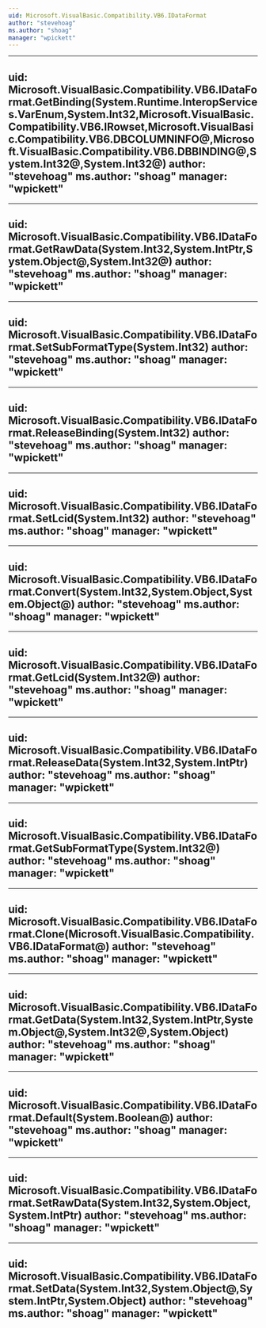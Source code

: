 ```yaml
---
uid: Microsoft.VisualBasic.Compatibility.VB6.IDataFormat
author: "stevehoag"
ms.author: "shoag"
manager: "wpickett"
---
```


---
uid: Microsoft.VisualBasic.Compatibility.VB6.IDataFormat.GetBinding(System.Runtime.InteropServices.VarEnum,System.Int32,Microsoft.VisualBasic.Compatibility.VB6.IRowset,Microsoft.VisualBasic.Compatibility.VB6.DBCOLUMNINFO@,Microsoft.VisualBasic.Compatibility.VB6.DBBINDING@,System.Int32@,System.Int32@)
author: "stevehoag"
ms.author: "shoag"
manager: "wpickett"
---

---
uid: Microsoft.VisualBasic.Compatibility.VB6.IDataFormat.GetRawData(System.Int32,System.IntPtr,System.Object@,System.Int32@)
author: "stevehoag"
ms.author: "shoag"
manager: "wpickett"
---

---
uid: Microsoft.VisualBasic.Compatibility.VB6.IDataFormat.SetSubFormatType(System.Int32)
author: "stevehoag"
ms.author: "shoag"
manager: "wpickett"
---

---
uid: Microsoft.VisualBasic.Compatibility.VB6.IDataFormat.ReleaseBinding(System.Int32)
author: "stevehoag"
ms.author: "shoag"
manager: "wpickett"
---

---
uid: Microsoft.VisualBasic.Compatibility.VB6.IDataFormat.SetLcid(System.Int32)
author: "stevehoag"
ms.author: "shoag"
manager: "wpickett"
---

---
uid: Microsoft.VisualBasic.Compatibility.VB6.IDataFormat.Convert(System.Int32,System.Object,System.Object@)
author: "stevehoag"
ms.author: "shoag"
manager: "wpickett"
---

---
uid: Microsoft.VisualBasic.Compatibility.VB6.IDataFormat.GetLcid(System.Int32@)
author: "stevehoag"
ms.author: "shoag"
manager: "wpickett"
---

---
uid: Microsoft.VisualBasic.Compatibility.VB6.IDataFormat.ReleaseData(System.Int32,System.IntPtr)
author: "stevehoag"
ms.author: "shoag"
manager: "wpickett"
---

---
uid: Microsoft.VisualBasic.Compatibility.VB6.IDataFormat.GetSubFormatType(System.Int32@)
author: "stevehoag"
ms.author: "shoag"
manager: "wpickett"
---

---
uid: Microsoft.VisualBasic.Compatibility.VB6.IDataFormat.Clone(Microsoft.VisualBasic.Compatibility.VB6.IDataFormat@)
author: "stevehoag"
ms.author: "shoag"
manager: "wpickett"
---

---
uid: Microsoft.VisualBasic.Compatibility.VB6.IDataFormat.GetData(System.Int32,System.IntPtr,System.Object@,System.Int32@,System.Object)
author: "stevehoag"
ms.author: "shoag"
manager: "wpickett"
---

---
uid: Microsoft.VisualBasic.Compatibility.VB6.IDataFormat.Default(System.Boolean@)
author: "stevehoag"
ms.author: "shoag"
manager: "wpickett"
---

---
uid: Microsoft.VisualBasic.Compatibility.VB6.IDataFormat.SetRawData(System.Int32,System.Object,System.IntPtr)
author: "stevehoag"
ms.author: "shoag"
manager: "wpickett"
---

---
uid: Microsoft.VisualBasic.Compatibility.VB6.IDataFormat.SetData(System.Int32,System.Object@,System.IntPtr,System.Object)
author: "stevehoag"
ms.author: "shoag"
manager: "wpickett"
---
